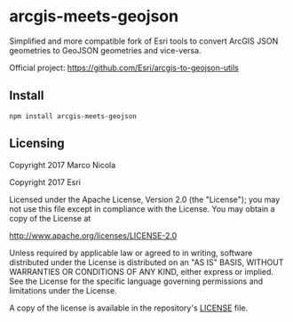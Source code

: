# arcgis-meets-geojson

Simplified and more compatible fork of Esri tools to convert ArcGIS JSON geometries to GeoJSON geometries and vice-versa.

Official project: https://github.com/Esri/arcgis-to-geojson-utils 

## Install

```
npm install arcgis-meets-geojson
```

## Licensing

Copyright 2017 Marco Nicola

Copyright 2017 Esri

Licensed under the Apache License, Version 2.0 (the "License");
you may not use this file except in compliance with the License.
You may obtain a copy of the License at

   http://www.apache.org/licenses/LICENSE-2.0

Unless required by applicable law or agreed to in writing, software
distributed under the License is distributed on an "AS IS" BASIS,
WITHOUT WARRANTIES OR CONDITIONS OF ANY KIND, either express or implied.
See the License for the specific language governing permissions and
limitations under the License.

A copy of the license is available in the repository's [LICENSE](LICENSE) file.